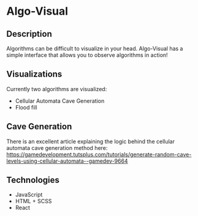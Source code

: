 # Algo-Visual

## Description
Algorithms can be difficult to visualize in your head. Algo-Visual has a simple interface that allows you to observe algorithms in action!

## Visualizations
Currently two algorithms are visualized: 
- Cellular Automata Cave Generation
- Flood fill

## Cave Generation
There is an excellent article explaining the logic behind the cellular automata cave generation method here:
https://gamedevelopment.tutsplus.com/tutorials/generate-random-cave-levels-using-cellular-automata--gamedev-9664

## Technologies
- JavaScript
- HTML + SCSS
- React
